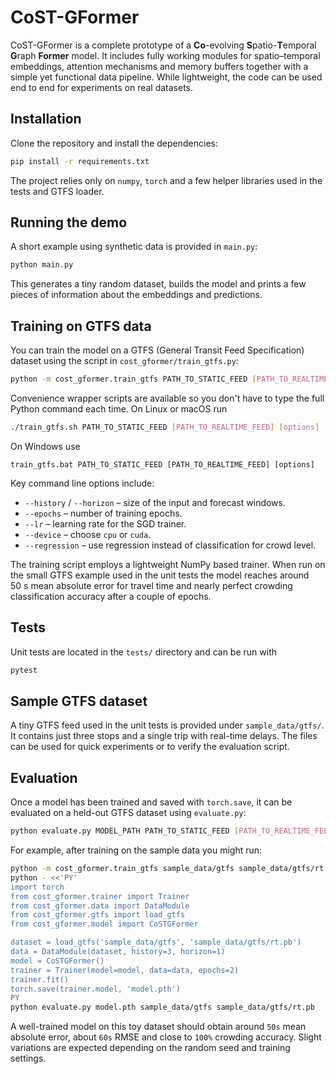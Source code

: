 # CoST-GFormer

CoST-GFormer is a complete prototype of a **Co**-evolving **S**patio-**T**emporal
**G**raph **Former** model.  It includes fully working modules for
spatio–temporal embeddings, attention mechanisms and memory buffers together
with a simple yet functional data pipeline.  While lightweight, the code can be
used end to end for experiments on real datasets.

## Installation

Clone the repository and install the dependencies:

```bash
pip install -r requirements.txt
```

The project relies only on `numpy`, `torch` and a few helper libraries used in
the tests and GTFS loader.

## Running the demo

A short example using synthetic data is provided in `main.py`:

```bash
python main.py
```

This generates a tiny random dataset, builds the model and prints a few pieces
of information about the embeddings and predictions.

## Training on GTFS data

You can train the model on a GTFS (General Transit Feed Specification)
dataset using the script in `cost_gformer/train_gtfs.py`:

```bash
python -m cost_gformer.train_gtfs PATH_TO_STATIC_FEED [PATH_TO_REALTIME_FEED]
```

Convenience wrapper scripts are available so you don't have to type the
full Python command each time.  On Linux or macOS run

```bash
./train_gtfs.sh PATH_TO_STATIC_FEED [PATH_TO_REALTIME_FEED] [options]
```

On Windows use

```
train_gtfs.bat PATH_TO_STATIC_FEED [PATH_TO_REALTIME_FEED] [options]
```

Key command line options include:

- `--history` / `--horizon` – size of the input and forecast windows.
- `--epochs` – number of training epochs.
- `--lr` – learning rate for the SGD trainer.
- `--device` – choose `cpu` or `cuda`.
- `--regression` – use regression instead of classification for crowd level.

The training script employs a lightweight NumPy based trainer.  When run on the
small GTFS example used in the unit tests the model reaches around 50&nbsp;s mean
absolute error for travel time and nearly perfect crowding classification
accuracy after a couple of epochs.

## Tests

Unit tests are located in the `tests/` directory and can be run with

```bash
pytest
```


## Sample GTFS dataset

A tiny GTFS feed used in the unit tests is provided under `sample_data/gtfs/`.
It contains just three stops and a single trip with real-time delays.  The
files can be used for quick experiments or to verify the evaluation script.

## Evaluation

Once a model has been trained and saved with `torch.save`, it can be evaluated
on a held-out GTFS dataset using `evaluate.py`:

```bash
python evaluate.py MODEL_PATH PATH_TO_STATIC_FEED [PATH_TO_REALTIME_FEED]
```

For example, after training on the sample data you might run:

```bash
python -m cost_gformer.train_gtfs sample_data/gtfs sample_data/gtfs/rt.pb --epochs 2
python - <<'PY'
import torch
from cost_gformer.trainer import Trainer
from cost_gformer.data import DataModule
from cost_gformer.gtfs import load_gtfs
from cost_gformer.model import CoSTGFormer

dataset = load_gtfs('sample_data/gtfs', 'sample_data/gtfs/rt.pb')
data = DataModule(dataset, history=3, horizon=1)
model = CoSTGFormer()
trainer = Trainer(model=model, data=data, epochs=2)
trainer.fit()
torch.save(trainer.model, 'model.pth')
PY
python evaluate.py model.pth sample_data/gtfs sample_data/gtfs/rt.pb
```

A well-trained model on this toy dataset should obtain around `50s` mean
absolute error, about `60s` RMSE and close to `100%` crowding accuracy.
Slight variations are expected depending on the random seed and training
settings.

